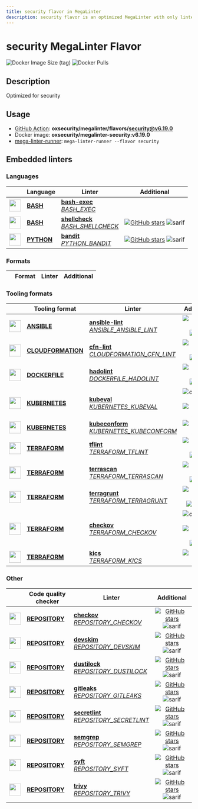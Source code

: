 ```yaml
---
title: security flavor in MegaLinter
description: security flavor is an optimized MegaLinter with only linters related to security projects
---
```

# security MegaLinter Flavor

![Docker Image Size (tag)](https://img.shields.io/docker/image-size/oxsecurity/megalinter-security/v6.19.0)
![Docker Pulls](https://img.shields.io/docker/pulls/oxsecurity/megalinter-security)

## Description

Optimized for security

## Usage

- [GitHub Action](https://megalinter.io/6.19.0/installation/#github-action): **oxsecurity/megalinter/flavors/security@v6.19.0**
- Docker image: **oxsecurity/megalinter-security:v6.19.0**
- [mega-linter-runner](https://megalinter.io/6.19.0/mega-linter-runner/): `mega-linter-runner --flavor security`

## Embedded linters

### Languages

|                                                                             <!-- -->                                                                             | Language                                                       | Linter                                                                                                                                                         |                                                                                      Additional                                                                                       |
|:----------------------------------------------------------------------------------------------------------------------------------------------------------------:|----------------------------------------------------------------|----------------------------------------------------------------------------------------------------------------------------------------------------------------|:-------------------------------------------------------------------------------------------------------------------------------------------------------------------------------------:|
|  <img src="https://github.com/oxsecurity/megalinter/raw/main/docs/assets/icons/bash.ico" alt="" height="32px" class="megalinter-icon"></a> <!-- linter-icon -->  | [**BASH**](https://megalinter.io/6.19.0/descriptors/bash/)     | [**bash-exec**](https://megalinter.io/6.19.0/descriptors/bash_bash_exec/)<br/>[_BASH_EXEC_](https://megalinter.io/6.19.0/descriptors/bash_bash_exec/)          |                                                                                                                                                                                       |
|  <img src="https://github.com/oxsecurity/megalinter/raw/main/docs/assets/icons/bash.ico" alt="" height="32px" class="megalinter-icon"></a> <!-- linter-icon -->  | [**BASH**](https://megalinter.io/6.19.0/descriptors/bash/)     | [**shellcheck**](https://megalinter.io/6.19.0/descriptors/bash_shellcheck/)<br/>[_BASH_SHELLCHECK_](https://megalinter.io/6.19.0/descriptors/bash_shellcheck/) | [![GitHub stars](https://img.shields.io/github/stars/koalaman/shellcheck?cacheSeconds=3600)](https://github.com/koalaman/shellcheck) ![sarif](https://shields.io/badge/-SARIF-orange) |
| <img src="https://github.com/oxsecurity/megalinter/raw/main/docs/assets/icons/python.ico" alt="" height="32px" class="megalinter-icon"></a> <!-- linter-icon --> | [**PYTHON**](https://megalinter.io/6.19.0/descriptors/python/) | [**bandit**](https://megalinter.io/6.19.0/descriptors/python_bandit/)<br/>[_PYTHON_BANDIT_](https://megalinter.io/6.19.0/descriptors/python_bandit/)           |        [![GitHub stars](https://img.shields.io/github/stars/PyCQA/bandit?cacheSeconds=3600)](https://github.com/PyCQA/bandit) ![sarif](https://shields.io/badge/-SARIF-orange)        |

### Formats

| <!-- --> | Format | Linter | Additional  |
| :---: | ----------------- | -------------- | :-----:  |

### Tooling formats

|                                                                                 <!-- -->                                                                                 | Tooling format                                                                 | Linter                                                                                                                                                                               |                                                                                                                   Additional                                                                                                                    |
|:------------------------------------------------------------------------------------------------------------------------------------------------------------------------:|--------------------------------------------------------------------------------|--------------------------------------------------------------------------------------------------------------------------------------------------------------------------------------|:-----------------------------------------------------------------------------------------------------------------------------------------------------------------------------------------------------------------------------------------------:|
|    <img src="https://github.com/oxsecurity/megalinter/raw/main/docs/assets/icons/ansible.ico" alt="" height="32px" class="megalinter-icon"></a> <!-- linter-icon -->     | [**ANSIBLE**](https://megalinter.io/6.19.0/descriptors/ansible/)               | [**ansible-lint**](https://megalinter.io/6.19.0/descriptors/ansible_ansible_lint/)<br/>[_ANSIBLE_ANSIBLE_LINT_](https://megalinter.io/6.19.0/descriptors/ansible_ansible_lint/)      |                             [![GitHub stars](https://img.shields.io/github/stars/ansible/ansible-lint?cacheSeconds=3600)](https://github.com/ansible/ansible-lint) ![sarif](https://shields.io/badge/-SARIF-orange)                             |
| <img src="https://github.com/oxsecurity/megalinter/raw/main/docs/assets/icons/cloudformation.ico" alt="" height="32px" class="megalinter-icon"></a> <!-- linter-icon --> | [**CLOUDFORMATION**](https://megalinter.io/6.19.0/descriptors/cloudformation/) | [**cfn-lint**](https://megalinter.io/6.19.0/descriptors/cloudformation_cfn_lint/)<br/>[_CLOUDFORMATION_CFN_LINT_](https://megalinter.io/6.19.0/descriptors/cloudformation_cfn_lint/) |                      [![GitHub stars](https://img.shields.io/github/stars/aws-cloudformation/cfn-lint?cacheSeconds=3600)](https://github.com/aws-cloudformation/cfn-lint) ![sarif](https://shields.io/badge/-SARIF-orange)                      |
|   <img src="https://github.com/oxsecurity/megalinter/raw/main/docs/assets/icons/dockerfile.ico" alt="" height="32px" class="megalinter-icon"></a> <!-- linter-icon -->   | [**DOCKERFILE**](https://megalinter.io/6.19.0/descriptors/dockerfile/)         | [**hadolint**](https://megalinter.io/6.19.0/descriptors/dockerfile_hadolint/)<br/>[_DOCKERFILE_HADOLINT_](https://megalinter.io/6.19.0/descriptors/dockerfile_hadolint/)             |                                [![GitHub stars](https://img.shields.io/github/stars/hadolint/hadolint?cacheSeconds=3600)](https://github.com/hadolint/hadolint) ![sarif](https://shields.io/badge/-SARIF-orange)                                |
|   <img src="https://github.com/oxsecurity/megalinter/raw/main/docs/assets/icons/kubernetes.ico" alt="" height="32px" class="megalinter-icon"></a> <!-- linter-icon -->   | [**KUBERNETES**](https://megalinter.io/6.19.0/descriptors/kubernetes/)         | [**kubeval**](https://megalinter.io/6.19.0/descriptors/kubernetes_kubeval/)<br/>[_KUBERNETES_KUBEVAL_](https://megalinter.io/6.19.0/descriptors/kubernetes_kubeval/)                 |                          ![deprecated](https://shields.io/badge/-deprecated-red) [![GitHub stars](https://img.shields.io/github/stars/instrumenta/kubeval?cacheSeconds=3600)](https://github.com/instrumenta/kubeval)                           |
|   <img src="https://github.com/oxsecurity/megalinter/raw/main/docs/assets/icons/kubernetes.ico" alt="" height="32px" class="megalinter-icon"></a> <!-- linter-icon -->   | [**KUBERNETES**](https://megalinter.io/6.19.0/descriptors/kubernetes/)         | [**kubeconform**](https://megalinter.io/6.19.0/descriptors/kubernetes_kubeconform/)<br/>[_KUBERNETES_KUBECONFORM_](https://megalinter.io/6.19.0/descriptors/kubernetes_kubeconform/) |                                                        [![GitHub stars](https://img.shields.io/github/stars/yannh/kubeconform?cacheSeconds=3600)](https://github.com/yannh/kubeconform)                                                         |
|   <img src="https://github.com/oxsecurity/megalinter/raw/main/docs/assets/icons/terraform.ico" alt="" height="32px" class="megalinter-icon"></a> <!-- linter-icon -->    | [**TERRAFORM**](https://megalinter.io/6.19.0/descriptors/terraform/)           | [**tflint**](https://megalinter.io/6.19.0/descriptors/terraform_tflint/)<br/>[_TERRAFORM_TFLINT_](https://megalinter.io/6.19.0/descriptors/terraform_tflint/)                        |                         [![GitHub stars](https://img.shields.io/github/stars/terraform-linters/tflint?cacheSeconds=3600)](https://github.com/terraform-linters/tflint) ![sarif](https://shields.io/badge/-SARIF-orange)                         |
|   <img src="https://github.com/oxsecurity/megalinter/raw/main/docs/assets/icons/terraform.ico" alt="" height="32px" class="megalinter-icon"></a> <!-- linter-icon -->    | [**TERRAFORM**](https://megalinter.io/6.19.0/descriptors/terraform/)           | [**terrascan**](https://megalinter.io/6.19.0/descriptors/terraform_terrascan/)<br/>[_TERRAFORM_TERRASCAN_](https://megalinter.io/6.19.0/descriptors/terraform_terrascan/)            |                               [![GitHub stars](https://img.shields.io/github/stars/accurics/terrascan?cacheSeconds=3600)](https://github.com/accurics/terrascan) ![sarif](https://shields.io/badge/-SARIF-orange)                               |
|   <img src="https://github.com/oxsecurity/megalinter/raw/main/docs/assets/icons/terraform.ico" alt="" height="32px" class="megalinter-icon"></a> <!-- linter-icon -->    | [**TERRAFORM**](https://megalinter.io/6.19.0/descriptors/terraform/)           | [**terragrunt**](https://megalinter.io/6.19.0/descriptors/terraform_terragrunt/)<br/>[_TERRAFORM_TERRAGRUNT_](https://megalinter.io/6.19.0/descriptors/terraform_terragrunt/)        |                        [![GitHub stars](https://img.shields.io/github/stars/gruntwork-io/terragrunt?cacheSeconds=3600)](https://github.com/gruntwork-io/terragrunt) ![autofix](https://shields.io/badge/-autofix-green)                         |
|   <img src="https://github.com/oxsecurity/megalinter/raw/main/docs/assets/icons/terraform.ico" alt="" height="32px" class="megalinter-icon"></a> <!-- linter-icon -->    | [**TERRAFORM**](https://megalinter.io/6.19.0/descriptors/terraform/)           | [**checkov**](https://megalinter.io/6.19.0/descriptors/terraform_checkov/)<br/>[_TERRAFORM_CHECKOV_](https://megalinter.io/6.19.0/descriptors/terraform_checkov/)                    | ![deprecated](https://shields.io/badge/-deprecated-red) [![GitHub stars](https://img.shields.io/github/stars/bridgecrewio/checkov?cacheSeconds=3600)](https://github.com/bridgecrewio/checkov) ![sarif](https://shields.io/badge/-SARIF-orange) |
|   <img src="https://github.com/oxsecurity/megalinter/raw/main/docs/assets/icons/terraform.ico" alt="" height="32px" class="megalinter-icon"></a> <!-- linter-icon -->    | [**TERRAFORM**](https://megalinter.io/6.19.0/descriptors/terraform/)           | [**kics**](https://megalinter.io/6.19.0/descriptors/terraform_kics/)<br/>[_TERRAFORM_KICS_](https://megalinter.io/6.19.0/descriptors/terraform_kics/)                                |                                                           [![GitHub stars](https://img.shields.io/github/stars/checkmarx/kics?cacheSeconds=3600)](https://github.com/checkmarx/kics)                                                            |

### Other

|                                                                             <!-- -->                                                                              | Code quality checker                                                   | Linter                                                                                                                                                                           |                                                                                        Additional                                                                                         |
|:-----------------------------------------------------------------------------------------------------------------------------------------------------------------:|------------------------------------------------------------------------|----------------------------------------------------------------------------------------------------------------------------------------------------------------------------------|:-----------------------------------------------------------------------------------------------------------------------------------------------------------------------------------------:|
| <img src="https://github.com/oxsecurity/megalinter/raw/main/docs/assets/icons/default.ico" alt="" height="32px" class="megalinter-icon"></a> <!-- linter-icon --> | [**REPOSITORY**](https://megalinter.io/6.19.0/descriptors/repository/) | [**checkov**](https://megalinter.io/6.19.0/descriptors/repository_checkov/)<br/>[_REPOSITORY_CHECKOV_](https://megalinter.io/6.19.0/descriptors/repository_checkov/)             |  [![GitHub stars](https://img.shields.io/github/stars/bridgecrewio/checkov?cacheSeconds=3600)](https://github.com/bridgecrewio/checkov) ![sarif](https://shields.io/badge/-SARIF-orange)  |
| <img src="https://github.com/oxsecurity/megalinter/raw/main/docs/assets/icons/default.ico" alt="" height="32px" class="megalinter-icon"></a> <!-- linter-icon --> | [**REPOSITORY**](https://megalinter.io/6.19.0/descriptors/repository/) | [**devskim**](https://megalinter.io/6.19.0/descriptors/repository_devskim/)<br/>[_REPOSITORY_DEVSKIM_](https://megalinter.io/6.19.0/descriptors/repository_devskim/)             |     [![GitHub stars](https://img.shields.io/github/stars/microsoft/DevSkim?cacheSeconds=3600)](https://github.com/microsoft/DevSkim) ![sarif](https://shields.io/badge/-SARIF-orange)     |
| <img src="https://github.com/oxsecurity/megalinter/raw/main/docs/assets/icons/default.ico" alt="" height="32px" class="megalinter-icon"></a> <!-- linter-icon --> | [**REPOSITORY**](https://megalinter.io/6.19.0/descriptors/repository/) | [**dustilock**](https://megalinter.io/6.19.0/descriptors/repository_dustilock/)<br/>[_REPOSITORY_DUSTILOCK_](https://megalinter.io/6.19.0/descriptors/repository_dustilock/)     |   [![GitHub stars](https://img.shields.io/github/stars/Checkmarx/dustilock?cacheSeconds=3600)](https://github.com/Checkmarx/dustilock) ![sarif](https://shields.io/badge/-SARIF-orange)   |
| <img src="https://github.com/oxsecurity/megalinter/raw/main/docs/assets/icons/default.ico" alt="" height="32px" class="megalinter-icon"></a> <!-- linter-icon --> | [**REPOSITORY**](https://megalinter.io/6.19.0/descriptors/repository/) | [**gitleaks**](https://megalinter.io/6.19.0/descriptors/repository_gitleaks/)<br/>[_REPOSITORY_GITLEAKS_](https://megalinter.io/6.19.0/descriptors/repository_gitleaks/)         |  [![GitHub stars](https://img.shields.io/github/stars/zricethezav/gitleaks?cacheSeconds=3600)](https://github.com/zricethezav/gitleaks) ![sarif](https://shields.io/badge/-SARIF-orange)  |
| <img src="https://github.com/oxsecurity/megalinter/raw/main/docs/assets/icons/default.ico" alt="" height="32px" class="megalinter-icon"></a> <!-- linter-icon --> | [**REPOSITORY**](https://megalinter.io/6.19.0/descriptors/repository/) | [**secretlint**](https://megalinter.io/6.19.0/descriptors/repository_secretlint/)<br/>[_REPOSITORY_SECRETLINT_](https://megalinter.io/6.19.0/descriptors/repository_secretlint/) | [![GitHub stars](https://img.shields.io/github/stars/secretlint/secretlint?cacheSeconds=3600)](https://github.com/secretlint/secretlint) ![sarif](https://shields.io/badge/-SARIF-orange) |
| <img src="https://github.com/oxsecurity/megalinter/raw/main/docs/assets/icons/default.ico" alt="" height="32px" class="megalinter-icon"></a> <!-- linter-icon --> | [**REPOSITORY**](https://megalinter.io/6.19.0/descriptors/repository/) | [**semgrep**](https://megalinter.io/6.19.0/descriptors/repository_semgrep/)<br/>[_REPOSITORY_SEMGREP_](https://megalinter.io/6.19.0/descriptors/repository_semgrep/)             |  [![GitHub stars](https://img.shields.io/github/stars/returntocorp/semgrep?cacheSeconds=3600)](https://github.com/returntocorp/semgrep) ![sarif](https://shields.io/badge/-SARIF-orange)  |
| <img src="https://github.com/oxsecurity/megalinter/raw/main/docs/assets/icons/default.ico" alt="" height="32px" class="megalinter-icon"></a> <!-- linter-icon --> | [**REPOSITORY**](https://megalinter.io/6.19.0/descriptors/repository/) | [**syft**](https://megalinter.io/6.19.0/descriptors/repository_syft/)<br/>[_REPOSITORY_SYFT_](https://megalinter.io/6.19.0/descriptors/repository_syft/)                         |          [![GitHub stars](https://img.shields.io/github/stars/anchore/syft?cacheSeconds=3600)](https://github.com/anchore/syft) ![sarif](https://shields.io/badge/-SARIF-orange)          |
| <img src="https://github.com/oxsecurity/megalinter/raw/main/docs/assets/icons/default.ico" alt="" height="32px" class="megalinter-icon"></a> <!-- linter-icon --> | [**REPOSITORY**](https://megalinter.io/6.19.0/descriptors/repository/) | [**trivy**](https://megalinter.io/6.19.0/descriptors/repository_trivy/)<br/>[_REPOSITORY_TRIVY_](https://megalinter.io/6.19.0/descriptors/repository_trivy/)                     |    [![GitHub stars](https://img.shields.io/github/stars/aquasecurity/trivy?cacheSeconds=3600)](https://github.com/aquasecurity/trivy) ![sarif](https://shields.io/badge/-SARIF-orange)    |


